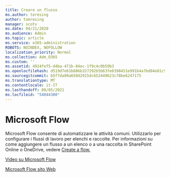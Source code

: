 ```yaml
---
title: Creare un flusso
ms.author: toresing
author: tomresing
manager: scotv
ms.date: 04/21/2020
ms.audience: Admin
ms.topic: article
ms.service: o365-administration
ROBOTS: NOINDEX, NOFOLLOW
localization_priority: Normal
ms.collection: Adm_O365
ms.custom: ''
ms.assetid: 4924fef5-d4ba-471b-84ec-1f9c4c0b59b3
ms.openlocfilehash: d519d7e61b886b327292b5b63fe0398451e991b4a7bd84e81c9fac5cdb47fc0d
ms.sourcegitcommit: b5f7da89a650d2915dc652449623c78be6247175
ms.translationtype: MT
ms.contentlocale: it-IT
ms.lasthandoff: 08/05/2021
ms.locfileid: "54044380"
---
```

# <a name="microsoft-flow"></a>Microsoft Flow

Microsoft Flow consente di automatizzare le attività comuni. Utilizzarlo per configurare i flussi di lavoro per elenchi e raccolte. Per informazioni su come aggiungere un flusso a un elenco o a una raccolta in SharePoint Online o OneDrive, vedere [Create a flow.](https://go.microsoft.com/fwlink/?linkid=869408)
  
[Video su Microsoft Flow](https://go.microsoft.com/fwlink/?linkid=864641)
  
[Microsoft Flow sito Web](https://go.microsoft.com/fwlink/?linkid=864642)
  

